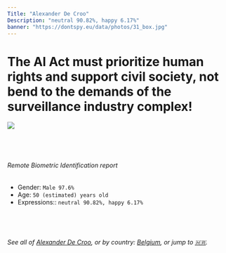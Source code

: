 ```yaml
---
Title: "Alexander De Croo"
Description: "neutral 90.82%, happy 6.17%"
banner: "https://dontspy.eu/data/photos/31_box.jpg"
---
```


# The AI Act must prioritize human rights and support civil society, not bend to the demands of the surveillance industry complex!

<link rel="stylesheet" type="text/css" href="/css/blog.css" />

<div class="is-fake" hidden>

_This image is **clearly fake**_, yet we [continue to collect them because the AI Act negotiations](/blog/why-deepfake/) are heading in a direction that will only make people's lives more complicated. For a more in-depth explanation, read: [Double threat: why losing the battle against Face Biometrics would fuel the proliferation of deepfakes](/blog/the-dual-threat-how-losing-the-biometric-battle-fuels-deepfake-proliferation/).


</div>

<!-- <img src="https://dontspy.eu/data/photos/54_box.jpg" /> -->
<img src="https://dontspy.eu/data/photos/31_box.jpg" />

## <br>

###### Remote Biometric Identification report

* <span class="label">Gender:</span> `Male 97.6%`
* <span class="label">Age:</span> `50 (estimated) years old`
* <span class="label">Expressions::</span> `neutral 90.82%, happy 6.17%`

## <br>

###### See all of [Alexander De Croo](/policymaker#Alexander%20De%20Croo), or by country: [Belgium](/country#Belgium), or jump to [🇭🇷](/x/25).

## <br>
